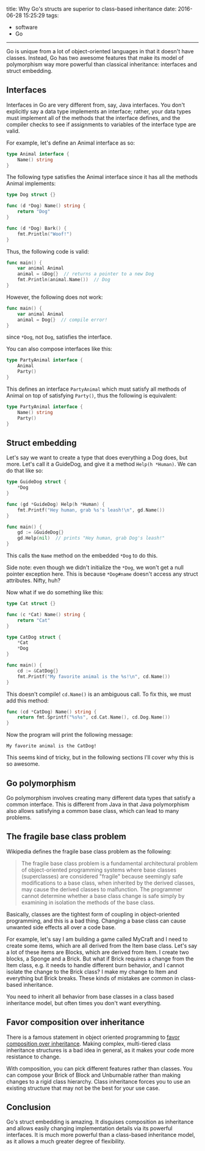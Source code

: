 title: Why Go's structs are superior to class-based inheritance
date: 2016-06-28 15:25:29
tags:
- software
- Go
---

Go is unique from a lot of object-oriented languages in that it doesn't have classes. Instead, Go has two awesome features that make its model of polymorphism way more powerful than classical inheritance: interfaces and struct embedding.

## Interfaces

Interfaces in Go are very different from, say, Java interfaces. You don't explicitly say a data type implements an interface; rather, your data types must implement all of the methods that the interface defines, and the compiler checks to see if assignments to variables of the interface type are valid.

For example, let's define an Animal interface as so:

```go
type Animal interface {
    Name() string
}
```

The following type satisfies the Animal interface since it has all the methods Animal implements:

```go
type Dog struct {}

func (d *Dog) Name() string {
    return "Dog"
}

func (d *Dog) Bark() {
    fmt.Println("Woof!")
}
```

Thus, the following code is valid:

```go
func main() {
    var animal Animal
    animal = &Dog{}  // returns a pointer to a new Dog
    fmt.Println(animal.Name())  // Dog
}
```

However, the following does not work:

```go
func main() {
    var animal Animal
    animal = Dog{}  // compile error!
}
```

since `*Dog`, not `Dog`, satisfies the interface.

You can also compose interfaces like this:

```go
type PartyAnimal interface {
    Animal
    Party()
}
```

This defines an interface `PartyAnimal` which must satisfy all methods of Animal on top of satisfying `Party()`, thus the following is equivalent:

```go
type PartyAnimal interface {
    Name() string
    Party()
}
```

## Struct embedding

Let's say we want to create a type that does everything a Dog does, but more. Let's call it a GuideDog, and give it a method `Help(h *Human)`. We can do that like so:

```go
type GuideDog struct {
    *Dog
}

func (gd *GuideDog) Help(h *Human) {
    fmt.Printf("Hey human, grab %s's leash!\n", gd.Name())
}

func main() {
    gd := &GuideDog{}
    gd.Help(nil)  // prints "Hey human, grab Dog's leash!"
}
```

This calls the `Name` method on the embedded `*Dog` to do this.

Side note: even though we didn't initialize the `*Dog`, we won't get a null pointer exception here. This is because `*Dog#name` doesn't access any struct attributes. Nifty, huh?

Now what if we do something like this:

```go
type Cat struct {}

func (c *Cat) Name() string {
    return "Cat"
}

type CatDog struct {
    *Cat
    *Dog
}

func main() {
    cd := &CatDog{}
    fmt.Printf("My favorite animal is the %s!\n", cd.Name())
}
```

This doesn't compile! `cd.Name()` is an ambiguous call. To fix this, we must add this method:

```go
func (cd *CatDog) Name() string {
    return fmt.Sprintf("%s%s", cd.Cat.Name(), cd.Dog.Name())
}
```

Now the program will print the following message:

```
My favorite animal is the CatDog!
```

This seems kind of tricky, but in the following sections I'll cover why this is so awesome.

## Go polymorphism

Go polymorphism involves creating many different data types that satisfy a common interface. This is different from Java in that Java polymorphism also allows satisfying a common base class, which can lead to many problems.

## The fragile base class problem

Wikipedia defines the fragile base class problem as the following:

> The fragile base class problem is a fundamental architectural problem of object-oriented programming systems where base classes (superclasses) are considered "fragile" because seemingly safe modifications to a base class, when inherited by the derived classes, may cause the derived classes to malfunction. The programmer cannot determine whether a base class change is safe simply by examining in isolation the methods of the base class.


Basically, classes are the tightest form of coupling in object-oriented programming, and this is a bad thing. Changing a base class can cause unwanted side effects all over a code base.

For example, let's say I am building a game called MyCraft and I need to create some items, which are all derived from the Item base class. Let's say a lot of these items are Blocks, which are derived from Item. I create two blocks, a Sponge and a Brick. But what if Brick requires a change from the Item class, e.g. it needs to handle different burn behavior, and I cannot isolate the change to the Brick class? I make my change to Item and everything but Brick breaks. These kinds of mistakes are common in class-based inheritance.

You need to inherit all behavior from base classes in a class based inheritance model, but often times you don't want everything.

## Favor composition over inheritance

There is a famous statement in object oriented programming to [favor composition over inheritance](https://en.wikipedia.org/wiki/Composition_over_inheritance). Making complex, multi-tiered class inheritance structures is a bad idea in general, as it makes your code more resistance to change.

With composition, you can pick different features rather than classes. You can compose your Brick of Block and Unburnable rather than making changes to a rigid class hierarchy. Class inheritance forces you to use an existing structure that may not be the best for your use case.

## Conclusion

Go's struct embedding is amazing. It disguises composition as inheritance and allows easily changing implementation details via its powerful interfaces. It is much more powerful than a class-based inheritance model, as it allows a much greater degree of flexibility.
